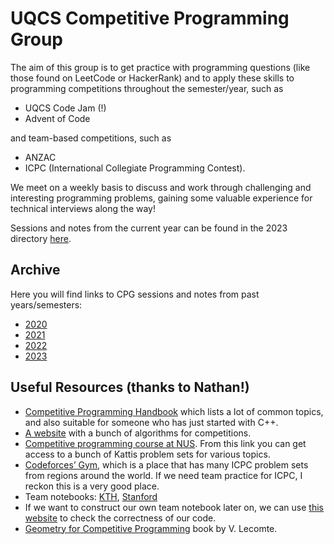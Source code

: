# UQCS Competitive Programming Group

The aim of this group is to get practice with programming questions (like those found on LeetCode or HackerRank) and to apply these skills to programming competitions throughout the semester/year, such as

- UQCS Code Jam (!)
- Advent of Code

and team-based competitions, such as

- ANZAC
- ICPC (International Collegiate Programming Contest).

We meet on a weekly basis to discuss and work through challenging and interesting programming problems, gaining some valuable experience for technical interviews along the way!

Sessions and notes from the current year can be found in the 2023 directory [here](/2024).

## Archive

Here you will find links to CPG sessions and notes from past years/semesters:
- [2020](/2020)
- [2021](/2021)
- [2022](/2022)
- [2023](/2023/)

## Useful Resources (thanks to Nathan!)

- [Competitive Programming Handbook](https://cses.fi/book/book.pdf) which lists a lot of common topics, and also suitable for someone who has just started with C++.
- [A website](https://cp-algorithms.com/) with a bunch of algorithms for competitions. 
- [Competitive programming course at NUS](https://www.comp.nus.edu.sg/~stevenha/cs3233.html). From this link you can get access to a bunch of Kattis problem sets for various topics.
- [Codeforces’ Gym](http://codeforces.com/gyms?filterContestType=Official+ACM-ICPC+Contest&order=ID_DESC), which is a place that has many ICPC problem sets from regions around the world. If we need team practice for ICPC, I reckon this is a very good place. 
- Team notebooks: [KTH](https://github.com/kth-competitive-programming/kactl), [Stanford](https://github.com/jaehyunp/stanfordacm)
- If we want to construct our own team notebook later on, we can use [this website](https://judge.yosupo.jp) to check the correctness of our code.
- [Geometry for Competitive Programming](https://vlecomte.github.io/cp-geo.pdf) book by V. Lecomte.
